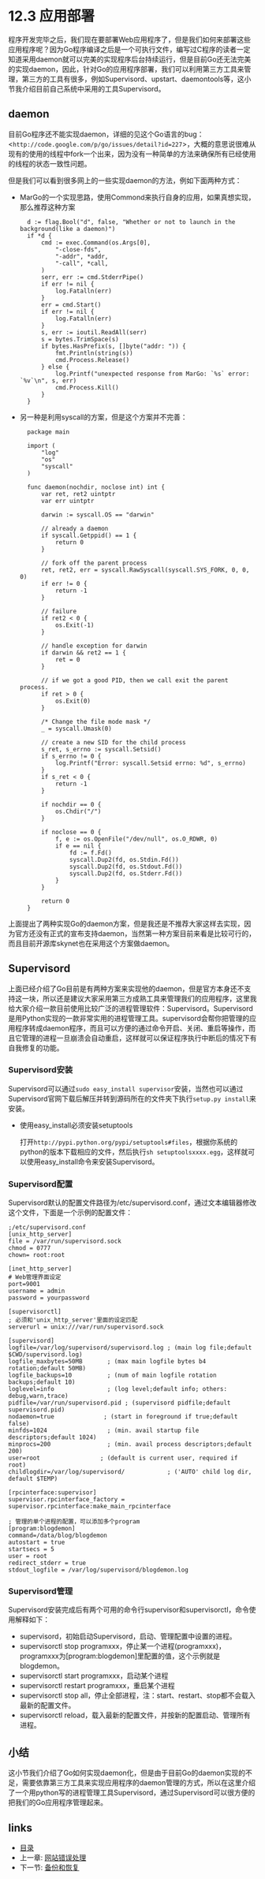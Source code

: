 # 12.3 应用部署
程序开发完毕之后，我们现在要部署Web应用程序了，但是我们如何来部署这些应用程序呢？因为Go程序编译之后是一个可执行文件，编写过C程序的读者一定知道采用daemon就可以完美的实现程序后台持续运行，但是目前Go还无法完美的实现daemon，因此，针对Go的应用程序部署，我们可以利用第三方工具来管理，第三方的工具有很多，例如Supervisord、upstart、daemontools等，这小节我介绍目前自己系统中采用的工具Supervisord。
## daemon
目前Go程序还不能实现daemon，详细的见这个Go语言的bug：<`http://code.google.com/p/go/issues/detail?id=227`>，大概的意思说很难从现有的使用的线程中fork一个出来，因为没有一种简单的方法来确保所有已经使用的线程的状态一致性问题。

但是我们可以看到很多网上的一些实现daemon的方法，例如下面两种方式：

- MarGo的一个实现思路，使用Commond来执行自身的应用，如果真想实现，那么推荐这种方案

		d := flag.Bool("d", false, "Whether or not to launch in the background(like a daemon)")
		if *d {
			cmd := exec.Command(os.Args[0],
				"-close-fds",
				"-addr", *addr,
				"-call", *call,
			)
			serr, err := cmd.StderrPipe()
			if err != nil {
				log.Fatalln(err)
			}
			err = cmd.Start()
			if err != nil {
				log.Fatalln(err)
			}
			s, err := ioutil.ReadAll(serr)
			s = bytes.TrimSpace(s)
			if bytes.HasPrefix(s, []byte("addr: ")) {
				fmt.Println(string(s))
				cmd.Process.Release()
			} else {
				log.Printf("unexpected response from MarGo: `%s` error: `%v`\n", s, err)
				cmd.Process.Kill()
			}
		}
		
- 另一种是利用syscall的方案，但是这个方案并不完善：

		package main
		 
		import (
			"log"
			"os"
			"syscall"
		)
		 
		func daemon(nochdir, noclose int) int {
			var ret, ret2 uintptr
			var err uintptr
		 
			darwin := syscall.OS == "darwin"
		 
			// already a daemon
			if syscall.Getppid() == 1 {
				return 0
			}
		 
			// fork off the parent process
			ret, ret2, err = syscall.RawSyscall(syscall.SYS_FORK, 0, 0, 0)
			if err != 0 {
				return -1
			}
		 
			// failure
			if ret2 < 0 {
				os.Exit(-1)
			}
		 
			// handle exception for darwin
			if darwin && ret2 == 1 {
				ret = 0
			}
		 
			// if we got a good PID, then we call exit the parent process.
			if ret > 0 {
				os.Exit(0)
			}
		 
			/* Change the file mode mask */
			_ = syscall.Umask(0)
		 
			// create a new SID for the child process
			s_ret, s_errno := syscall.Setsid()
			if s_errno != 0 {
				log.Printf("Error: syscall.Setsid errno: %d", s_errno)
			}
			if s_ret < 0 {
				return -1
			}
		 
			if nochdir == 0 {
				os.Chdir("/")
			}
		 
			if noclose == 0 {
				f, e := os.OpenFile("/dev/null", os.O_RDWR, 0)
				if e == nil {
					fd := f.Fd()
					syscall.Dup2(fd, os.Stdin.Fd())
					syscall.Dup2(fd, os.Stdout.Fd())
					syscall.Dup2(fd, os.Stderr.Fd())
				}
			}
		 
			return 0
		}	
	
上面提出了两种实现Go的daemon方案，但是我还是不推荐大家这样去实现，因为官方还没有正式的宣布支持daemon，当然第一种方案目前来看是比较可行的，而且目前开源库skynet也在采用这个方案做daemon。

## Supervisord
上面已经介绍了Go目前是有两种方案来实现他的daemon，但是官方本身还不支持这一块，所以还是建议大家采用第三方成熟工具来管理我们的应用程序，这里我给大家介绍一款目前使用比较广泛的进程管理软件：Supervisord。Supervisord是用Python实现的一款非常实用的进程管理工具。supervisord会帮你把管理的应用程序转成daemon程序，而且可以方便的通过命令开启、关闭、重启等操作，而且它管理的进程一旦崩溃会自动重启，这样就可以保证程序执行中断后的情况下有自我修复的功能。

### Supervisord安装
Supervisord可以通过`sudo easy_install supervisor`安装，当然也可以通过Supervisord官网下载后解压并转到源码所在的文件夹下执行`setup.py install`来安装。

- 使用easy_install必须安装setuptools

	打开`http://pypi.python.org/pypi/setuptools#files`，根据你系统的python的版本下载相应的文件，然后执行`sh setuptoolsxxxx.egg`，这样就可以使用easy_install命令来安装Supervisord。

### Supervisord配置
Supervisord默认的配置文件路径为/etc/supervisord.conf，通过文本编辑器修改这个文件，下面是一个示例的配置文件：

	;/etc/supervisord.conf
	[unix_http_server]
	file = /var/run/supervisord.sock
	chmod = 0777
	chown= root:root

	[inet_http_server]
	# Web管理界面设定
	port=9001
	username = admin
	password = yourpassword

	[supervisorctl]
	; 必须和'unix_http_server'里面的设定匹配
	serverurl = unix:///var/run/supervisord.sock

	[supervisord]
	logfile=/var/log/supervisord/supervisord.log ; (main log file;default $CWD/supervisord.log)
	logfile_maxbytes=50MB       ; (max main logfile bytes b4 rotation;default 50MB)
	logfile_backups=10          ; (num of main logfile rotation backups;default 10)
	loglevel=info               ; (log level;default info; others: debug,warn,trace)
	pidfile=/var/run/supervisord.pid ; (supervisord pidfile;default supervisord.pid)
	nodaemon=true              ; (start in foreground if true;default false)
	minfds=1024                 ; (min. avail startup file descriptors;default 1024)
	minprocs=200                ; (min. avail process descriptors;default 200)
	user=root                 ; (default is current user, required if root)
	childlogdir=/var/log/supervisord/            ; ('AUTO' child log dir, default $TEMP)

	[rpcinterface:supervisor]
	supervisor.rpcinterface_factory = supervisor.rpcinterface:make_main_rpcinterface

	; 管理的单个进程的配置，可以添加多个program
	[program:blogdemon]
	command=/data/blog/blogdemon
	autostart = true
	startsecs = 5
	user = root
	redirect_stderr = true
	stdout_logfile = /var/log/supervisord/blogdemon.log

### Supervisord管理
Supervisord安装完成后有两个可用的命令行supervisor和supervisorctl，命令使用解释如下：

- supervisord，初始启动Supervisord，启动、管理配置中设置的进程。
- supervisorctl stop programxxx，停止某一个进程(programxxx)，programxxx为[program:blogdemon]里配置的值，这个示例就是blogdemon。
- supervisorctl start programxxx，启动某个进程
- supervisorctl restart programxxx，重启某个进程
- supervisorctl stop all，停止全部进程，注：start、restart、stop都不会载入最新的配置文件。
- supervisorctl reload，载入最新的配置文件，并按新的配置启动、管理所有进程。

## 小结
这小节我们介绍了Go如何实现daemon化，但是由于目前Go的daemon实现的不足，需要依靠第三方工具来实现应用程序的daemon管理的方式，所以在这里介绍了一个用python写的进程管理工具Supervisord，通过Supervisord可以很方便的把我们的Go应用程序管理起来。


## links
   * [目录](<preface.md>)
   * 上一章: [网站错误处理](<12.2.md>)
   * 下一节: [备份和恢复](<12.4.md>)
